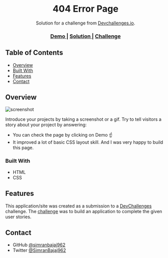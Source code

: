 <!-- Please update value in the {}  -->

<h1 align="center">404 Error Page</h1>

<div align="center">
   Solution for a challenge from  <a href="http://devchallenges.io" target="_blank">Devchallenges.io</a>.
</div>

<div align="center">
  <h3>
    <a href="https://simranbajaj962.github.io/404ErrorPageWebsite/">
      Demo
    </a>
    <span> | </span>
    <a href="https://github.com/simranbajaj962/404ErrorPageWebsite">
      Solution
    </a>
    <span> | </span>
    <a href="https://devchallenges.io/challenges/wBunSb7FPrIepJZAg0sY">
      Challenge
    </a>
  </h3>
</div>

<!-- TABLE OF CONTENTS -->

## Table of Contents

- [Overview](#overview)
- [Built With](#built-with)
- [Features](#features)
- [Contact](#contact)


<!-- OVERVIEW -->

## Overview

![screenshot](https://i.imgur.com/nKX485c.png)

Introduce your projects by taking a screenshot or a gif. Try to tell visitors a story about your project by answering:

- You can check the page by clicking on Demo ☝
- It improved a lot of basic CSS layout skill. And I was very happy to build this page.


### Built With

<!-- This section should list any major frameworks that you built your project using. Here are a few examples.-->

- HTML
- CSS


## Features

<!-- List the features of your application or follow the template. Don't share the figma file here :) -->

This application/site was created as a submission to a [DevChallenges](https://devchallenges.io/challenges) challenge. The [challenge](https://devchallenges.io/challenges/wBunSb7FPrIepJZAg0sY) was to build an application to complete the given user stories.



## Contact


- GitHub [@simranbajaj962](https://github.com/simranbajaj962)
- Twitter [@SimranBajaj962](https://twitter.com/SimranBajaj962)
